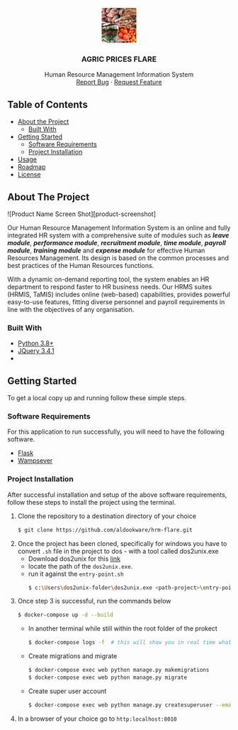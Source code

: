 
<!-- PROJECT LOGO -->
<br />
<p align="center">
  <a href="#">
    <img src="/static/beeyimobile.jpeg" alt="Logo" width="80" height="80">
  </a>

  <h3 align="center">AGRIC PRICES FLARE</h3>

  <p align="center">
    Human Resource Management Information System
    <br />
    <a href="https://github.com/Kisekka-Alexander/Prices-Flare/issues">Report Bug</a>
    ·
    <a href="https://github.com/Kisekka-Alexander/Prices-Flare/issues">Request Feature</a>
  </p>
</p>



<!-- TABLE OF CONTENTS -->
## Table of Contents

* [About the Project](#about-the-project)
  * [Built With](#built-with)
* [Getting Started](#getting-started)
  * [Software Requirements](#software-requirements)
  * [Project Installation](#project-installation)
* [Usage](#usage)
* [Roadmap](#roadmap)
* [License](#license)



<!-- ABOUT THE PROJECT -->
## About The Project

![Product Name Screen Shot][product-screenshot]

  Our Human Resource Management Information System is an online and fully integrated HR system with a comprehensive suite of modules such as ***leave module***, ***performance module***, ***recruitment module***, ***time module***, ***payroll module***, ***training module*** and ***expense module*** for effective Human Resources Management. Its design is based on the common processes and best practices of the Human Resources functions.

<p>
    With a dynamic on-demand reporting tool, the system enables an HR department to respond faster to HR business needs. Our HRMS suites (HRMIS, TaMIS) includes online (web-based) capabilities, provides powerful easy-to-use features, fitting diverse personnel and payroll requirements in line with the objectives of any organisation.
</p>

### Built With

* [Python 3.8+](https://www.python.org/)
* [JQuery 3.4.1](https://www.jquery.com/)
* 



<!-- GETTING STARTED -->
## Getting Started

To get a local copy up and running follow these simple steps.

### Software Requirements

For this application to run successfully, you will need to have the following software.
   * [Flask](https://flask.palletsprojects.com/en/2.0.x/installation/)
   * [Wampsever](https://www.wampserver.com/en/download-wampserver-64bits/)

### Project Installation
 
 After successful installation and setup of the above software requirements, follow these steps to install the project using the terminal.
1. Clone the repository to a destination directory of your choice
    ```sh
    $ git clone https://github.com/aldookware/hrm-flare.git
    ```
2. Once the project has been cloned, specifically for windows you have to convert `.sh` file in the project to dos - with a tool called dos2unix.exe <br />
    - Download dos2unix for this [link](https://netactuate.dl.sourceforge.net/project/dos2unix/dos2unix/6.0.2/dos2unix-6.0.2-win64.zip)
    - locate the path of the `dos2unix.exe`.
    - run it against the `entry-point.sh`
      ```sh
      $ c:\Users\dos2unix-folder\dos2unix.exe <path-project>\entry-point.sh
      ```
3. Once step 3 is successful, run the commands below 
    ```sh 
    $ docker-compose up -d --build
    ```
    - In another terminal while still within the root folder of the prokect
      ```sh
      $ docker-compose logs -f  # this will show you in real time what is happing to the project
      ```
    - Create migrations and migrate
      ```sh 
      $ docker-compose exec web python manage.py makemigrations
      $ docker-compose exec web python manage.py migrate
      ```
    - Create super user account
      ```sh
      $ docker-compose exec web python manage.py createsuperuser --email <your-email> --username <your-username>
      ```
4. In a browser of your choice go to `http:localhost:8010` 
